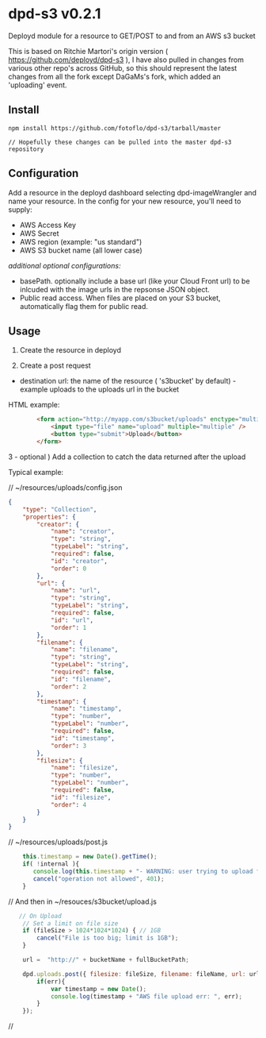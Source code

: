 # dpd-s3 v0.2.1

Deployd module for a resource to GET/POST to and from an AWS s3 bucket

This is based on Ritchie Martori's origin version ( https://github.com/deployd/dpd-s3 ), I have also pulled in changes from various other repo's across GitHub, so this should represent the latest changes from all the fork except DaGaMs's fork, which added an 'uploading' event.

## Install

	npm install https://github.com/fotoflo/dpd-s3/tarball/master
	
	// Hopefully these changes can be pulled into the master dpd-s3 repository
	
## Configuration

Add a resource in the deployd dashboard selecting dpd-imageWrangler and name your resource. In the config for your new resource, you'll need to supply:

-	AWS Access Key
- 	AWS Secret
-	AWS region (example: "us standard")
-	AWS S3 bucket name (all lower case)

*additional optional configurations:*

-	basePath.  optionally include a base url (like your Cloud Front url) to be inlcuded with the image urls in the repsonse JSON object.
-	Public read access. When files are placed on your S3 bucket, automatically flag them for public read.

## Usage

1) Create the resource in deployd

2) Create a post request
 - destination url: the name of the resource ( 's3bucket' by default) - example uploads to the uploads url in the bucket

HTML example:
```html
		<form action="http://myapp.com/s3bucket/uploads" enctype="multipart/form-data" method="post">
			<input type="file" name="upload" multiple="multiple" />
			<button type="submit">Upload</button>
		</form>
```

3 - optional ) Add a collection to catch the data returned after the upload 

Typical example:

// 	~/resources/uploads/config.json
```json
{
	"type": "Collection",
	"properties": {
		"creator": {
			"name": "creator",
			"type": "string",
			"typeLabel": "string",
			"required": false,
			"id": "creator",
			"order": 0
		},
		"url": {
			"name": "url",
			"type": "string",
			"typeLabel": "string",
			"required": false,
			"id": "url",
			"order": 1
		},
		"filename": {
			"name": "filename",
			"type": "string",
			"typeLabel": "string",
			"required": false,
			"id": "filename",
			"order": 2
		},
		"timestamp": {
			"name": "timestamp",
			"type": "number",
			"typeLabel": "number",
			"required": false,
			"id": "timestamp",
			"order": 3
		},
		"filesize": {
			"name": "filesize",
			"type": "number",
			"typeLabel": "number",
			"required": false,
			"id": "filesize",
			"order": 4
		}
	}
}
```

// ~/resources/uploads/post.js
```javascript
    this.timestamp = new Date().getTime();
    if( !internal ){
       console.log(this.timestamp + "- WARNING: user trying to upload files in unauthorized fashion.") ;
       cancel("operation not allowed", 401);
    }
```

// And then in ~/resouces/s3bucket/upload.js
```javascript
   // On Upload
    // Set a limit on file size
    if (fileSize > 1024*1024*1024) { // 1GB
        cancel("File is too big; limit is 1GB");
    }

	url =  "http://" + bucketName + fullBucketPath;

	dpd.uploads.post({ filesize: fileSize, filename: fileName, url: url, creator: me.id }, function(request, err) {
	    if(err){
	    	var timestamp = new Date();
	    	console.log(timestamp + "AWS file upload err: ", err);
	    }
	});
```
//    
